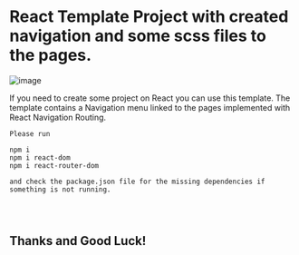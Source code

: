 # React Template Project with created navigation and some scss files to the pages.



![image](https://www.freecodecamp.org/news/content/images/size/w2000/2022/03/photo-1619410283995-43d9134e7656.jpeg)


If you need to create some project on React you can use this template.
The template contains a Navigation menu linked to the pages implemented with 
React Navigation Routing.




```
Please run

npm i 
npm i react-dom
npm i react-router-dom

and check the package.json file for the missing dependencies if something is not running.




```

## Thanks and Good Luck!
